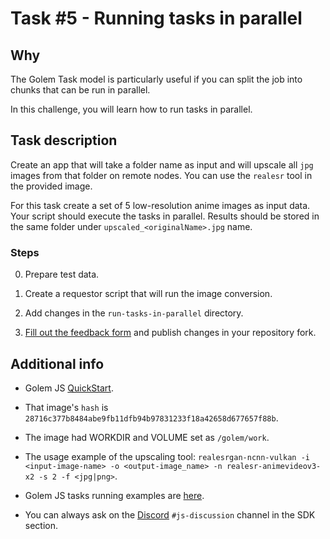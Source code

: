 # Task #5 - Running tasks in parallel

## Why

The Golem Task model is particularly useful if you can split the job into chunks that can be run in parallel. 

In this challenge, you will learn how to run tasks in parallel.

## Task description

Create an app that will take a folder name as input and will upscale all `jpg` images from that folder on remote nodes. You can use the `realesr` tool in the provided image. 

For this task create a set of 5 low-resolution anime images as input data. Your script should execute the tasks in parallel. Results should be stored in the same folder under `upscaled_<originalName>.jpg` name.

### Steps

0. Prepare test data.

2. Create a requestor script that will run the image conversion.

3. Add changes in the `run-tasks-in-parallel` directory.

4. [Fill out the feedback form](./FEEDBACK.md) and publish changes in your repository fork.

## Additional info

- Golem JS [QuickStart](https://docs.golem.network/creators/javascript/quickstars/quickstart).

- That image's `hash` is `28716c377b8484abe9fb11dfb94b97831233f18a42658d677657f88b`.

- The image had WORKDIR and VOLUME set as `/golem/work`.

- The usage example of the upscaling tool:
`realesrgan-ncnn-vulkan -i <input-image-name> -o <output-image_name> -n realesr-animevideov3-x2 -s 2 -f <jpg|png>`.

- Golem JS tasks running examples are [here](https://docs.golem.network/creators/javascript/examples/executing-tasks).

- You can always ask on the [Discord](https://chat.golem.network/) `#js-discussion` channel in the SDK section.

